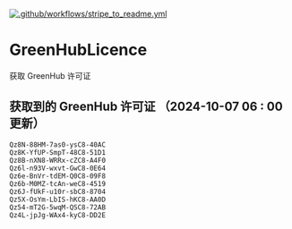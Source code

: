 [![.github/workflows/stripe_to_readme.yml](https://github.com/zjx-kimi/GreenHubLicence/actions/workflows/stripe_to_readme.yml/badge.svg)](https://github.com/zjx-kimi/GreenHubLicence/actions/workflows/stripe_to_readme.yml)
# GreenHubLicence
获取 GreenHub 许可证
## 获取到的 GreenHub 许可证 （2024-10-07 06 : 00 更新）
```
Qz8N-88HM-7as0-ysC8-40AC
Qz8K-YfUP-SmpT-48C8-51D1
Qz8B-nXN8-WRRx-cZC8-A4F0
Qz6l-n93V-wxvt-GwC8-0E64
Qz6e-BnVr-tdEM-Q0C8-09F8
Qz6b-M0MZ-tcAn-weC8-4519
Qz6J-fUkF-u10r-sbC8-8704
Qz5X-OsYm-LbIS-hKC8-AA0D
Qz54-mT2G-5wqM-QSC8-72AB
Qz4L-jpJg-WAx4-kyC8-DD2E
```
